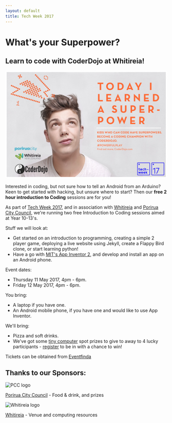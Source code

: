 ```yaml
---
layout: default
title: Tech Week 2017
---
```


# What's your Superpower? 
## Learn to code with CoderDojo at Whitireia!  

![Superpower](resources/images/CoderDojo_superpower_teenager.png)  

Interested in coding, but not sure how to tell an Android from an Arduino? Keen to get started with hacking, but unsure where to start? Then our **free 2 hour introduction to Coding** sessions are for you!

As part of [Tech Week 2017](http://techweek.co.nz/), and in association with [Whitireia](http://www.whitireia.ac.nz/Pages/home.aspx) and [Porirua City Council](http://pcc.govt.nz/), we're running two free Introduction to Coding sessions aimed at Year 10-13's.

Stuff we will look at:

- Get started on an introduction to programming, creating a simple 2 player game, deploying a live website using Jekyll, create a Flappy Bird clone, or start learning python!
- Have a go with [MIT's App Inventor 2](http://appinventor.mit.edu/explore/ai2/beginner-videos.html), and develop and install an app on an Android phone.

Event dates:

- Thursday 11 May 2017, 4pm - 6pm.
- Friday 12 May 2017, 4pm - 6pm.

You bring:

- A laptop if you have one.
- An Android mobile phone, if you have one and would like to use App Inventor.

We'll bring:

- Pizza and soft drinks.
- We've got some [tiny computer](https://www.raspberrypi.org/blog/raspberry-pi-zero-w-joins-family/) spot prizes to give to away to 4 lucky participants - [register](https://www.eventfinda.co.nz/2017/introduction-to-coding-with-coderdojo-at-whitireia/porirua-mana) to be in with a chance to win!

Tickets can be obtained from [Eventfinda](https://www.eventfinda.co.nz/2017/introduction-to-coding-with-coderdojo-at-whitireia/porirua-mana)

## Thanks to our Sponsors:

![PCC logo](http://www.pcc.govt.nz/images/website/pcc-logo.jpg)

[Porirua City Council](http://pcc.govt.nz/) - Food & drink, and prizes



![Whitireia logo](http://whitireia.ac.nz/_layouts/whitireiaresources/core/images/logo.png)

[Whitireia](http://www.whitireia.ac.nz/Pages/home.aspx) - Venue and computing resources
